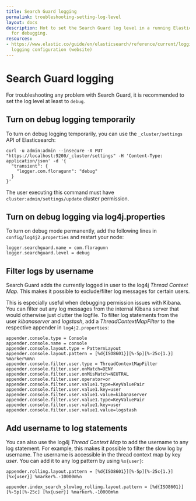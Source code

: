 ```yaml
---
title: Search Guard logging
permalink: troubleshooting-setting-log-level
layout: docs
description: Hot to set the Search Guard log level in a running Elasticsearch cluster
  for debugging.
resources:
- https://www.elastic.co/guide/en/elasticsearch/reference/current/logging.html|Elasticsearch
  logging configuration (website)
---
```

<!--- Copyright 2022 floragunn GmbH -->

# Search Guard logging

For troubleshooting any problem with Search Guard, it is recommended to set the log level at least to `debug`.

## Turn on debug logging temporarily 

To turn on debug logging temporarily, you can use the  `_cluster/settings` API of Elasticsearch:

```
curl -u admin:admin --insecure -X PUT "https://localhost:9200/_cluster/settings" -H 'Content-Type: application/json' -d '{
  "transient": {
    "logger.com.floragunn": "debug"
  }
}'
```

The user executing this command must have `cluster:admin/settings/update` cluster permission.

## Turn on debug logging via log4j.properties

To turn on debug mode permanently, add the following lines in `config/log4j2.properties` and restart your node:

```
logger.searchguard.name = com.floragunn
logger.searchguard.level = debug
```
## Filter logs by username

Search Guard adds the currently logged in user to the log4j *Thread Context Map*. This makes it possible to exclude/filter log messages for certain users.

This is especially useful when debugging permission issues with Kibana. You can filter out any log messages from the internal Kibana server that would otherwise just clutter the logfile. To filter log statements from the user *kibanaserver* and *logstash*, add a *ThreadContextMapFilter* to the respective appender in `log4j2.properties`:
 
``` 
appender.console.type = Console
appender.console.name = console
appender.console.layout.type = PatternLayout
appender.console.layout.pattern = [%d{ISO8601}][%-5p][%-25c{1.}] %marker%m%n
appender.console.filter.user.type = ThreadContextMapFilter
appender.console.filter.user.onMatch=DENY
appender.console.filter.user.onMisMatch=NEUTRAL
appender.console.filter.user.operator=or
appender.console.filter.user.value1.type=KeyValuePair
appender.console.filter.user.value1.key=user
appender.console.filter.user.value1.value=kibanaserver
appender.console.filter.user.value1.type=KeyValuePair
appender.console.filter.user.value1.key=user
appender.console.filter.user.value1.value=logstash

```

## Add username to log statements

You can also use the log4j *Thread Context Map* to add the username to any log statement. For example, this makes it possible to filter the slow log by username. The username is accessible in the thread context map by key *user*. You can add it to any log pattern by using `%x{user}`: 

```
appender.rolling.layout.pattern = [%d{ISO8601}][%-5p][%-25c{1.}][%x{user}] %marker%.-10000m%n

appender.index_search_slowlog_rolling.layout.pattern = [%d{ISO8601}][%-5p][%-25c] [%x{user}] %marker%.-10000m%n
```